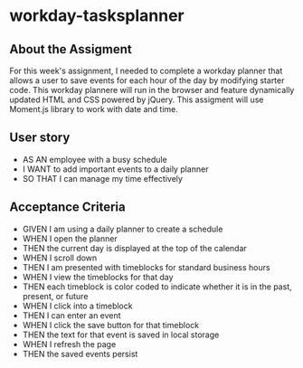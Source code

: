 # workday-tasksplanner

## About the Assigment
For this week's assignment, I needed to complete a workday planner that allows a user to save events for each hour of the day by modifying starter code. This workday plannere will run in the browser and feature dynamically updated HTML and CSS powered by jQuery. This assigment will use Moment.js library to work with date and time. 

## User story
* AS AN employee with a busy schedule
* I WANT to add important events to a daily planner
* SO THAT I can manage my time effectively

## Acceptance Criteria
* GIVEN I am using a daily planner to create a schedule
* WHEN I open the planner
* THEN the current day is displayed at the top of the calendar
* WHEN I scroll down
* THEN I am presented with timeblocks for standard business hours
* WHEN I view the timeblocks for that day
* THEN each timeblock is color coded to indicate whether it is in the past, present, or future
* WHEN I click into a timeblock
* THEN I can enter an event
* WHEN I click the save button for that timeblock
* THEN the text for that event is saved in local storage
* WHEN I refresh the page
* THEN the saved events persist
